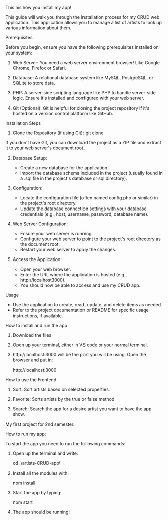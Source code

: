 This his how you install my app!

This guide will walk you through the installation process for my CRUD web application. This application allows you to manage a list of artists to look up various information about them.

Prerequisites

Before you begin, ensure you have the following prerequisites installed on your system:

1. Web Server: You need a web server environment browser! Like Google Chrome, Firefox or Safari.

2. Database: A relational database system like MySQL, PostgreSQL, or SQLite to store data.

3. PHP: A server-side scripting language like PHP to handle server-side logic. Ensure it's installed and configured with your web server.

4. Git (Optional): Git is helpful for cloning the project repository if it's hosted on a version control platform like GitHub.

Installation Steps

1. Clone the Repository (if using Git): git clone <repository-url>

If you don't have Git, you can download the project as a ZIP file and extract it to your web server's document root.

2.  Database Setup:
    * Create a new database for the application.
    * Import the database schema included in the project (usually found in a .sql file in the project's database or sql directory).

3. Configuration:
    * Locate the configuration file (often named config.php or similar) in the project's root directory.
    * Update the database connection settings with your database credentials (e.g., host, username, password, database name).

4.  Web Server Configuration:
    * Ensure your web server is running.
    * Configure your web server to point to the project's root directory as the document root.
    * Restart your web server to apply the changes.

5.  Access the Application:
    * Open your web browser.
    * Enter the URL where the application is hosted (e.g., http://localhost3000).
    * You should now be able to access and use my CRUD app.

Usage

* Use the application to create, read, update, and delete items as needed.
* Refer to the project documentation or README for specific usage instructions, if available.


How to install and run the app

1. Download the files
2. Open up your terminal, either in VS code or your normal terminal.
3. http://localhost:3000 will be the port you will be using. Open the browser and put in:

    http://localhost:3000

How to use the Frontend

1. Sort: Sort artists based on selected properties.

2. Favorite: Sorts artists by the true or false method

3. Search: Search the app for a desire artist you want to have the app show.

















My first project for 2nd semester.

How to run my app:

To start the app you need to run the following commands:

1. Open up the terminal and write:
    
    cd .\artists-CRUD-app\

2. Install all the modules with:

    npm install

3. Start the app by typing:

    npm start

4. The app should be running!


















